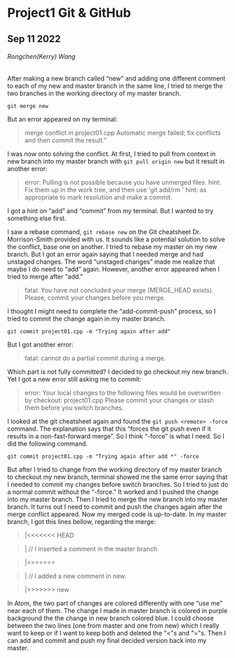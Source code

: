 # Project1 Git & GitHub
## Sep 11 2022
###### Rongchen(Kerry) Wang
After making a new branch called “new” and adding one different comment to each of my new and master branch in the same line, I tried to merge the two branches in the working directory of my master branch.
```
git merge new
```
But an error appeared on my terminal:
> merge conflict in project01.cpp
> Automatic merge failed; fix conflicts and then commit the result.”

I was now onto solving the conflict. At first, I tried to pull from context in new branch into my master branch with ```git pull origin new``` but it result in another error:
> error: Pulling is not possible because you have unmerged files.
> hint: Fix them up in the work tree, and then use 'git add/rm <file>'
> hint: as appropriate to mark resolution and make a commit.

I got a hint on “add” and “commit” from my terminal. But I wanted to try something else first.

I saw a rebase command, ```git rebase new``` on the Git cheatsheet Dr. Morrison-Smith provided with us. It sounds like a potential solution to solve the conflict, base one on another. I tried to rebase my master on my new branch. But I got an error again saying that I needed merge and had unstaged changes. The word “unstaged changes” made me realize that maybe I do need to “add” again. However, another error appeared when I tried to merge after "add."
> fatal: You have not concluded your merge (MERGE_HEAD exists).
> Please, commit your changes before you merge.

I thought I might need to complete the “add-commit-push” process, so I tried to commit the change again in my master branch.
```
git commit project01.cpp -m "Trying again after add"
```

But I got another error:
> fatal: cannot do a partial commit during a merge.

Which part is not fully committed? I decided to go checkout my new branch. Yet I got a new error still asking me to commit:
> error: Your local changes to the following files would be overwritten by checkout:
> 	project01.cpp
> Please commit your changes or stash them before you switch branches.

I looked at the git cheatsheet again and found the ```git push <remote> -force``` command.
The explanation says that this “forces the git push even if it results in a non-fast-forward merge”.
So I think “-force” is what I need. So I did the following command.
 ```
 git commit project01.cpp -m "Trying again after add *" -force
 ```
But after I tried to change from the working directory of my master branch to checkout my new branch, terminal showed me the same error saying that I needed to commit my changes before switch branches. So I tried to just do a normal commit without the “-force.” It worked and I pushed the change into my master branch. Then I tried to merge the new branch into my master branch. It turns out I need to commit and push the changes again after the merge conflict appeared. Now my merged code is up-to-date. In my master branch, I got this lines bellow, regarding the merge:

> |<<<<<<< HEAD

> |   // I inserted a comment in the master branch

> |=======

> |   // I added a new comment in new.

> |>>>>>>> new

In Atom, the two part of changes are colored differently with one “use me” near each of them. The change I made in master branch is colored in purple background the the change in new branch colored blue. I could choose between the two lines (one from master and one from new) which I really want to keep or if I want to keep both and deleted the "<"s and "="s. Then I can add and commit and push my final decided version back into my master.
